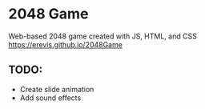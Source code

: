 # 2048 Game
Web-based 2048 game created with JS, HTML, and CSS
https://erevis.github.io/2048Game

## TODO:
* Create slide animation
* Add sound effects
